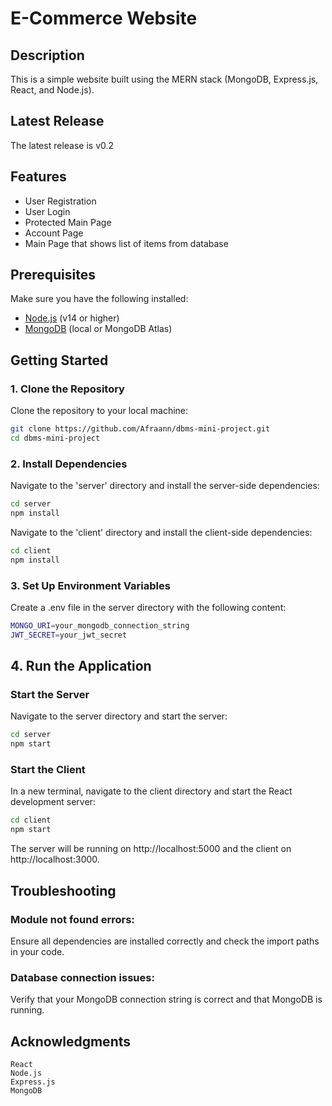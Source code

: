 # E-Commerce Website

## Description
This is a simple website built using the MERN stack (MongoDB, Express.js, React, and Node.js).

## Latest Release
The latest release is v0.2

## Features
- User Registration
- User Login
- Protected Main Page
- Account Page
- Main Page that shows list of items from database

## Prerequisites
Make sure you have the following installed:
- [Node.js](https://nodejs.org/) (v14 or higher)
- [MongoDB](https://www.mongodb.com/) (local or MongoDB Atlas)

## Getting Started

### 1. Clone the Repository
Clone the repository to your local machine:

```bash
git clone https://github.com/Afraann/dbms-mini-project.git
cd dbms-mini-project
```

### 2. Install Dependencies
Navigate to the 'server' directory and install the server-side dependencies:

```bash
cd server
npm install
```

Navigate to the 'client' directory and install the client-side dependencies:
```bash
cd client
npm install
```

### 3. Set Up Environment Variables
Create a .env file in the server directory with the following content:

```bash
MONGO_URI=your_mongodb_connection_string
JWT_SECRET=your_jwt_secret
```

## 4. Run the Application

### Start the Server
Navigate to the server directory and start the server:

```bash
cd server
npm start
```

### Start the Client
In a new terminal, navigate to the client directory and start the React development server:

```bash
cd client
npm start
```

The server will be running on http://localhost:5000 and the client on http://localhost:3000.

## Troubleshooting

### Module not found errors:
Ensure all dependencies are installed correctly and check the import paths in your code.

### Database connection issues:
Verify that your MongoDB connection string is correct and that MongoDB is running.

## Acknowledgments

    React
    Node.js
    Express.js
    MongoDB